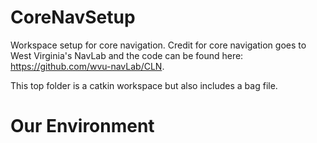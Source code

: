 # CoreNavSetup
Workspace setup for core navigation.  Credit for core navigation goes to West Virginia's NavLab 
and the code can be found here: https://github.com/wvu-navLab/CLN.

This top folder is a catkin workspace but also includes a bag file.

# Our Environment
